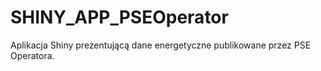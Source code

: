 # SHINY_APP_PSEOperator
Aplikacja Shiny prezentującą dane energetyczne publikowane przez PSE Operatora.
